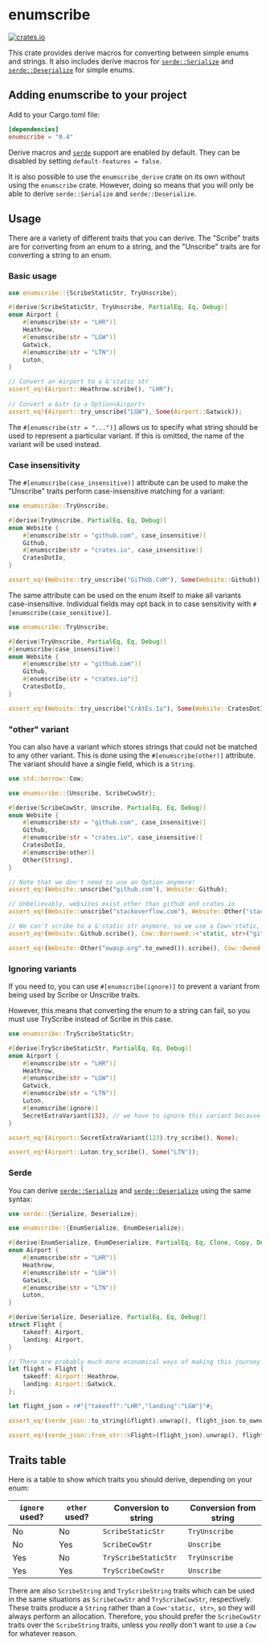 # enumscribe

[![crates.io](https://img.shields.io/crates/v/enumscribe)](https://crates.io/crates/enumscribe)

This crate provides derive macros for converting between simple enums and strings. It also includes derive macros for
[`serde::Serialize`](https://docs.serde.rs/serde/trait.Serialize.html) and
[`serde::Deserialize`](https://docs.serde.rs/serde/trait.Deserialize.html) for simple enums.

## Adding enumscribe to your project
Add to your Cargo.toml file:

```toml
[dependencies]
enumscribe = "0.4"
```

Derive macros and [`serde`](https://crates.io/crates/serde) support are enabled by default. They can be disabled by
setting `default-features = false`.

It is also possible to use the `enumscribe_derive` crate on its own without using the `enumscribe` crate. However,
doing so means that you will only be able to derive `serde::Serialize` and `serde::Deserialize`.

## Usage
There are a variety of different traits that you can derive. The "Scribe" traits are for converting from an enum to a
string, and the "Unscribe" traits are for converting a string to an enum.

### Basic usage
```rust
use enumscribe::{ScribeStaticStr, TryUnscribe};

#[derive(ScribeStaticStr, TryUnscribe, PartialEq, Eq, Debug)]
enum Airport {
    #[enumscribe(str = "LHR")]
    Heathrow,
    #[enumscribe(str = "LGW")]
    Gatwick,
    #[enumscribe(str = "LTN")]
    Luton,
}

// Convert an Airport to a &'static str
assert_eq!(Airport::Heathrow.scribe(), "LHR");
    
// Convert a &str to a Option<Airport>
assert_eq!(Airport::try_unscribe("LGW"), Some(Airport::Gatwick));
```

The `#[enumscribe(str = "...")]` allows us to specify what string should be used to represent a particular variant. If
this is omitted, the name of the variant will be used instead.

### Case insensitivity
The `#[enumscribe(case_insensitive)]` attribute can be used to make the "Unscribe" traits perform case-insensitive
matching for a variant:

```rust
use enumscribe::TryUnscribe;

#[derive(TryUnscribe, PartialEq, Eq, Debug)]
enum Website {
    #[enumscribe(str = "github.com", case_insensitive)]
    Github,
    #[enumscribe(str = "crates.io", case_insensitive)]
    CratesDotIo,
}

assert_eq!(Website::try_unscribe("GiThUb.CoM"), Some(Website::Github));
```

The same attribute can be used on the enum itself to make all variants case-insensitive. Individual fields may opt back
in to case sensitivity with `#[enumscribe(case_sensitive)]`.

```rust
use enumscribe::TryUnscribe;

#[derive(TryUnscribe, PartialEq, Eq, Debug)]
#[enumscribe(case_insensitive)]
enum Website {
    #[enumscribe(str = "github.com")]
    Github,
    #[enumscribe(str = "crates.io")]
    CratesDotIo,
}

assert_eq!(Website::try_unscribe("CrAtEs.Io"), Some(Website::CratesDotIo));
```

### "other" variant
You can also have a variant which stores strings that could not be matched to any other variant. This is done using the
`#[enumscribe(other)]` attribute. The variant should have a single field, which is a `String`.

```rust
use std::borrow::Cow;

use enumscribe::{Unscribe, ScribeCowStr};

#[derive(ScribeCowStr, Unscribe, PartialEq, Eq, Debug)]
enum Website {
    #[enumscribe(str = "github.com", case_insensitive)]
    Github,
    #[enumscribe(str = "crates.io", case_insensitive)]
    CratesDotIo,
    #[enumscribe(other)]
    Other(String),
}

// Note that we don't need to use an Option anymore!
assert_eq!(Website::unscribe("github.com"), Website::Github);

// Unbelievably, websites exist other than github and crates.io
assert_eq!(Website::unscribe("stackoverflow.com"), Website::Other("stackoverflow.com".to_owned()));

// We can't scribe to a &'static str anymore, so we use a Cow<'static, str> instead
assert_eq!(Website::Github.scribe(), Cow::Borrowed::<'static, str>("github.com"));

assert_eq!(Website::Other("owasp.org".to_owned()).scribe(), Cow::Owned::<'static, str>("owasp.org".to_owned()));
```

### Ignoring variants
If you need to, you can use `#[enumscribe(ignore)]` to prevent a variant from being used by Scribe or Unscribe traits.

However, this means that converting the enum to a string can fail, so you must use TryScribe instead of Scribe in this case.

```rust
use enumscribe::TryScribeStaticStr;

#[derive(TryScribeStaticStr, PartialEq, Eq, Debug)]
enum Airport {
    #[enumscribe(str = "LHR")]
    Heathrow,
    #[enumscribe(str = "LGW")]
    Gatwick,
    #[enumscribe(str = "LTN")]
    Luton,
    #[enumscribe(ignore)]
    SecretExtraVariant(i32), // we have to ignore this variant because of the i32 field
}

assert_eq!(Airport::SecretExtraVariant(123).try_scribe(), None);

assert_eq!(Airport::Luton.try_scribe(), Some("LTN"));
```

### Serde
You can derive [`serde::Serialize`](https://docs.serde.rs/serde/trait.Serialize.html) and [`serde::Deserialize`](https://docs.serde.rs/serde/trait.Deserialize.html) using the same syntax:

```rust
use serde::{Serialize, Deserialize};

use enumscribe::{EnumSerialize, EnumDeserialize};

#[derive(EnumSerialize, EnumDeserialize, PartialEq, Eq, Clone, Copy, Debug)]
enum Airport {
    #[enumscribe(str = "LHR")]
    Heathrow,
    #[enumscribe(str = "LGW")]
    Gatwick,
    #[enumscribe(str = "LTN")]
    Luton,
}

#[derive(Serialize, Deserialize, PartialEq, Eq, Debug)]
struct Flight {
    takeoff: Airport,
    landing: Airport,
}

// There are probably much more economical ways of making this journey
let flight = Flight {
    takeoff: Airport::Heathrow,
    landing: Airport::Gatwick,
};

let flight_json = r#"{"takeoff":"LHR","landing":"LGW"}"#;

assert_eq!(serde_json::to_string(&flight).unwrap(), flight_json.to_owned());

assert_eq!(serde_json::from_str::<Flight>(flight_json).unwrap(), flight);
```

## Traits table
Here is a table to show which traits you should derive, depending on your enum:

| `ignore` used? | `other` used? | Conversion to string | Conversion from string |
|----------------|---------------|----------------------|------------------------|
| No             | No            | `ScribeStaticStr`    | `TryUnscribe`          |
| No             | Yes           | `ScribeCowStr`       | `Unscribe`             |
| Yes            | No            | `TryScribeStaticStr` | `TryUnscribe`          |
| Yes            | Yes           | `TryScribeCowStr`    | `Unscribe`             |

There are also `ScribeString` and `TryScribeString` traits which can be used in the same situations as `ScribeCowStr` and `TryScribeCowStr`, respectively.
These traits produce a `String` rather than a `Cow<'static, str>`, so they will always perform an allocation. Therefore, you should prefer the
`ScribeCowStr` traits over the `ScribeString` traits, unless you *really* don't want to use a `Cow` for whatever reason.
